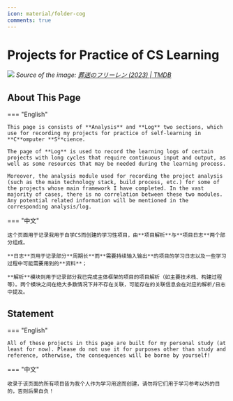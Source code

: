```yaml
---
icon: material/folder-cog
comments: true
---
```


# Projects for Practice of CS Learning

![](https://image.tmdb.org/t/p/original/96RT2A47UdzWlUfvIERFyBsLhL2.jpg)
*Source of the image: [葬送のフリーレン (2023) | TMDB](https://www.themoviedb.org/tv/209867/images/backdrops?language=ja)*

## About This Page

=== "English"

    This page is consists of **Analysis** and **Log** two sections, which use for recording my projects for practice of self-learning in **C**omputer **S**cience. 
    
    The page of **Log** is used to record the learning logs of certain projects with long cycles that require continuous input and output, as well as some resources that may be needed during the learning process.

    Moreover, the analysis module used for recording the project analysis (such as the main technology stack, build process, etc.) for some of the projects whose main framework I have completed. In the vast majority of cases, there is no correlation between these two modules. Any potential related information will be mentioned in the corresponding analysis/log.

=== "中文"

    这个页面用于记录我用于自学CS而创建的学习性项目，由**项目解析**与**项目日志**两个部分组成。

    **日志**页用于记录部分**周期长**而**需要持续输入输出**的项目的学习日志以及一些学习过程中可能需要用到的**资料**；
    
    **解析**模块则用于记录部分我已完成主体框架的项目的项目解析（如主要技术栈、构建过程等）。两个模块之间在绝大多数情况下并不存在关联，可能存在的关联信息会在对应的解析/日志中提及。


## Statement

=== "English"
    
    All of these projects in this page are built for my personal study (at least for now). Please do not use it for purposes other than study and reference, otherwise, the consequences will be borne by yourself!

=== "中文"

    收录于该页面的所有项目皆为我个人作为学习用途而创建，请勿将它们用于学习参考以外的目的，否则后果自负！
